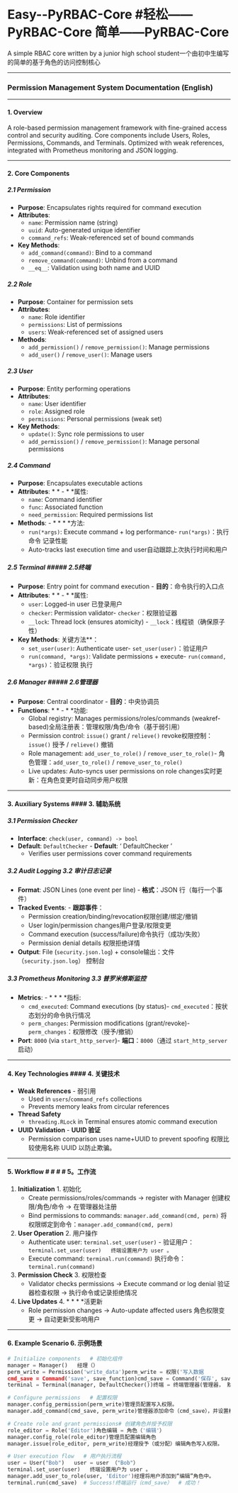 # Easy--PyRBAC-Core   #轻松——PyRBAC-Core   简单——PyRBAC-Core
A simple RBAC core written by a junior high school student一个由初中生编写的简单的基于角色的访问控制核心


---

### Permission Management System Documentation (English)

---

#### 1. Overview  
A role-based permission management framework with fine-grained access control and security auditing. Core components include Users, Roles, Permissions, Commands, and Terminals. Optimized with weak references, integrated with Prometheus monitoring and JSON logging.

---

#### 2. Core Components

##### 2.1 Permission  
- **Purpose**: Encapsulates rights required for command execution  
- **Attributes**:
  - `name`: Permission name (string)
  - `uuid`: Auto-generated unique identifier
  - `command_refs`: Weak-referenced set of bound commands  
- **Key Methods**:
  - `add_command(command)`: Bind to a command
  - `remove_command(command)`: Unbind from a command
  - `__eq__`: Validation using both name and UUID

##### 2.2 Role  
- **Purpose**: Container for permission sets  
- **Attributes**:
  - `name`: Role identifier
  - `permissions`: List of permissions
  - `users`: Weak-referenced set of assigned users  
- **Methods**:
  - `add_permission()` / `remove_permission()`: Manage permissions
  - `add_user()` / `remove_user()`: Manage users

##### 2.3 User  
- **Purpose**: Entity performing operations  
- **Attributes**:
  - `name`: User identifier
  - `role`: Assigned role
  - `permissions`: Personal permissions (weak set)  
- **Key Methods**:
  - `update()`: Sync role permissions to user
  - `add_permission()` / `remove_permission()`: Manage personal permissions

##### 2.4 Command  
- **Purpose**: Encapsulates executable actions  
- **Attributes**:   * * - * *属性:
  - `name`: Command identifier
  - `func`: Associated function
  - `need_permission`: Required permissions list  
- **Methods**:   - * * * *方法:
  - `run(*args)`: Execute command + log performance- `run(*args)`：执行命令  记录性能
  - Auto-tracks last execution time and user自动跟踪上次执行时间和用户

##### 2.5 Terminal     ##### 2.5终端
- **Purpose**: Entry point for command execution  - **目的**：命令执行的入口点
- **Attributes**:   * * - * *属性:
  - `user`: Logged-in user   已登录用户
  - `checker`: Permission validator- `checker`：权限验证器
  - `__lock`: Thread lock (ensures atomicity)  - `__lock`：线程锁（确保原子性）
- **Key Methods**:   关键方法**：
  - `set_user(user)`: Authenticate user- `set_user(user)`：验证用户
  - `run(command, *args)`: Validate permissions + execute- `run(command, *args)`：验证权限 执行

##### 2.6 Manager     ##### 2.6管理器
- **Purpose**: Central coordinator  - **目的**：中央协调员
- **Functions**:   * * - * *功能:
  - Global registry: Manages permissions/roles/commands (weakref-based)全局注册表：管理权限/角色/命令（基于弱引用）
  - Permission control: `issue()` grant / `relieve()` revoke权限控制：`issue()` 授予 / `relieve()` 撤销
  - Role management: `add_user_to_role()` / `remove_user_to_role()`- 角色管理：`add_user_to_role()` / `remove_user_to_role()`
  - Live updates: Auto-syncs user permissions on role changes实时更新：在角色变更时自动同步用户权限

---

#### 3. Auxiliary Systems   #### 3. 辅助系统

##### 3.1 Permission Checker  
- **Interface**: `check(user, command) -> bool`  
- **Default**: `DefaultChecker`  - **Default**: ‘ DefaultChecker ’
  - Verifies user permissions cover command requirements

##### 3.2 Audit Logging     3.2 审计日志记录
- **Format**: JSON Lines (one event per line)  - **格式**：JSON 行（每行一个事件）
- **Tracked Events**:   - **跟踪事件**：
  - Permission creation/binding/revocation权限创建/绑定/撤销
  - User login/permission changes用户登录/权限变更
  - Command execution (success/failure)命令执行（成功/失败）
  - Permission denial details  权限拒绝详情
- **Output**: File (`security.json.log`) + console输出：文件（`security.json.log`） 控制台

##### 3.3 Prometheus Monitoring  3.3 普罗米修斯监控
- **Metrics**:   - * * * *指标:
  - `cmd_executed`: Command executions (by status)- `cmd_executed`：按状态划分的命令执行情况
  - `perm_changes`: Permission modifications (grant/revoke)- `perm_changes`：权限修改（授予/撤销）
- **Port**: `8000` (via `start_http_server`)- **端口**：`8000`（通过 `start_http_server` 启动）

---

#### 4. Key Technologies     #### 4. 关键技术
- **Weak References**     - 弱引用
  - Used in `users`/`command_refs` collections  
  - Prevents memory leaks from circular references  
- **Thread Safety**  
  - `threading.RLock` in Terminal ensures atomic command execution  
- **UUID Validation**     - **UUID 验证**
  - Permission comparison uses name+UUID to prevent spoofing  权限比较使用名称 UUID 以防止欺骗。

---

#### 5. Workflow     # # # # 5。工作流
1. **Initialization**     1. 初始化
   - Create permissions/roles/commands → register with Manager  创建权限/角色/命令 → 在管理器处注册
   - Bind permissions to commands: `manager.add_command(cmd, perm)`  将权限绑定到命令：`manager.add_command(cmd, perm)`
2. **User Operation**     2. 用户操作
   - Authenticate user: `terminal.set_user(user)`  - 验证用户：`terminal.set_user(user)   终端设置用户为 user 。`
   - Execute command: `terminal.run(command)`  执行命令：`terminal.run(command)`
3. **Permission Check**     3. 权限检查
   - Validator checks permissions → Execute command or log denial  验证器检查权限 → 执行命令或记录拒绝情况
4. **Live Updates**     4. * * * *活更新
   - Role permission changes → Auto-update affected users  角色权限变更 → 自动更新受影响用户

---

#### 6. Example Scenario   6. 示例场景
```python   ”“python
# Initialize components   # 初始化组件
manager = Manager()   经理（）
perm_write = Permission('write_data')perm_write = 权限('写入数据
cmd_save = Command('save', save_function)cmd_save = Command('保存', save_function
terminal = Terminal(manager, DefaultChecker())终端 = 终端管理器(管理器， 默认检查器

# Configure permissions   # 配置权限
manager.config_permission(perm_write)管理员配置写入权限。
manager.add_command(cmd_save, perm_write)管理器添加命令（cmd_save），并设置权限为写入（perm_write）。

# Create role and grant permissions# 创建角色并授予权限
role_editor = Role('Editor')角色编辑 = 角色（'编辑'）
manager.config_role(role_editor)管理员配置编辑角色
manager.issue(role_editor, perm_write)经理授予（或分配）编辑角色写入权限。

# User execution flow   # 用户执行流程
user = User("Bob")   user = user （"Bob"）
terminal.set_user(user)   终端设置用户为 user 。
manager.add_user_to_role(user, 'Editor')经理将用户添加到“编辑”角色中。
terminal.run(cmd_save)  # Success!终端运行（cmd_save）  # 成功！
```
